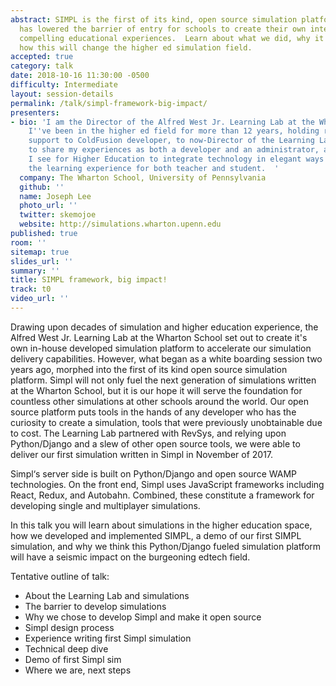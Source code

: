 ```yaml
---
abstract: SIMPL is the first of its kind, open source simulation platform.  Our platform
  has lowered the barrier of entry for schools to create their own interactive and
  compelling educational experiences.  Learn about what we did, why it matters, and
  how this will change the higher ed simulation field.
accepted: true
category: talk
date: 2018-10-16 11:30:00 -0500
difficulty: Intermediate
layout: session-details
permalink: /talk/simpl-framework-big-impact/
presenters:
- bio: 'I am the Director of the Alfred West Jr. Learning Lab at the Wharton School,
    I''ve been in the higher ed field for more than 12 years, holding roles from IT
    support to ColdFusion developer, to now-Director of the Learning Lab.  I''m eager
    to share my experiences as both a developer and an administrator, and the opportunities
    I see for Higher Education to integrate technology in elegant ways to enhance
    the learning experience for both teacher and student.  '
  company: The Wharton School, University of Pennsylvania
  github: ''
  name: Joseph Lee
  photo_url: ''
  twitter: skemojoe
  website: http://simulations.wharton.upenn.edu
published: true
room: ''
sitemap: true
slides_url: ''
summary: ''
title: SIMPL framework, big impact!
track: t0
video_url: ''
---
```


Drawing upon decades of simulation and higher education experience, the Alfred West Jr. Learning Lab at the Wharton School set out to create it's own in-house developed simulation platform to accelerate our simulation delivery capabilities.  However, what began as a white boarding session two years ago, morphed into the first of its kind open source simulation platform.  Simpl will not only fuel the next generation of simulations written at the Wharton School, but it is our hope it will serve the foundation for countless other simulations at other schools around the world.  Our open source platform puts tools in the hands of any developer who has the curiosity to create a simulation, tools that were previously unobtainable due to cost.  The Learning Lab partnered with RevSys, and relying upon Python/Django and a slew of other open source tools, we were able to deliver our first simulation written in Simpl in November of 2017.

Simpl‘s server side is built on Python/Django and open source WAMP technologies. On the front end, Simpl uses JavaScript frameworks including React, Redux, and Autobahn. Combined, these constitute a framework for developing single and multiplayer simulations.

In this talk you will learn about simulations in the higher education space, how we developed and implemented SIMPL, a demo of our first SIMPL simulation, and why we think this Python/Django fueled simulation platform will have a seismic impact on the burgeoning edtech field.

Tentative outline of talk:

* About the Learning Lab and simulations
* The barrier to develop simulations
* Why we chose to develop Simpl and make it open source
* Simpl design process
* Experience writing first Simpl simulation
* Technical deep dive
* Demo of first Simpl sim
* Where we are, next steps